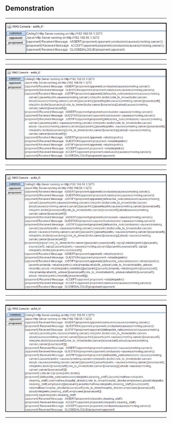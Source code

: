 ## Demonstration

_________________________
![Scenario 1](img/example01_s1_as4rk.png)
_________________________

_________________________
![Scenario 2](img/scenario1_ex2.png)
_________________________

_________________________
![Scenario 3](img/scenario1_ex3.png)
_________________________

_________________________
![Scenario 4](img/scenario1_ex4_v2.png)
_________________________



